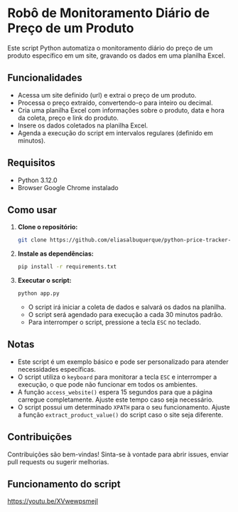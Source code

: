 # Robô de Monitoramento Diário de Preço de um Produto

Este script Python automatiza o monitoramento diário do preço de um produto 
específico em um site, gravando os dados em uma planilha Excel.

## Funcionalidades

* Acessa um site definido (url) e extrai o preço de um produto.
* Processa o preço extraído, convertendo-o para inteiro ou decimal.
* Cria uma planilha Excel com informações sobre o produto, data e hora da 
  coleta, preço e link do produto.
* Insere os dados coletados na planilha Excel.
* Agenda a execução do script em intervalos regulares (definido em minutos).

## Requisitos

* Python 3.12.0
* Browser Google Chrome instalado

## Como usar

1. **Clone o repositório:**
   ```bash
   git clone https://github.com/eliasalbuquerque/python-price-tracker-bot
   ```

2. **Instale as dependências:**
   ```bash
   pip install -r requirements.txt
   ```

3. **Executar o script:**
   ```bash
   python app.py
   ```
   * O script irá iniciar a coleta de dados e salvará os dados na planilha.
   * O script será agendado para execução a cada 30 minutos padrão.
   * Para interromper o script, pressione a tecla `ESC` no teclado.

## Notas

* Este script é um exemplo básico e pode ser personalizado para atender 
  necessidades específicas.
* O script utiliza o `keyboard` para monitorar a tecla `ESC` e interromper a 
  execução, o que pode não funcionar em todos os ambientes.
* A função `access_website()` espera 15 segundos para que a página carregue 
  completamente. Ajuste este tempo caso seja necessário.
* O script possui um determinado `XPATH` para o seu funcionamento. Ajuste a 
  função `extract_product_value()` do script caso o site seja diferente.

## Contribuições

Contribuições são bem-vindas! Sinta-se à vontade para abrir issues, enviar pull 
requests ou sugerir melhorias.

## Funcionamento do script

https://youtu.be/XVwewpsmejI

